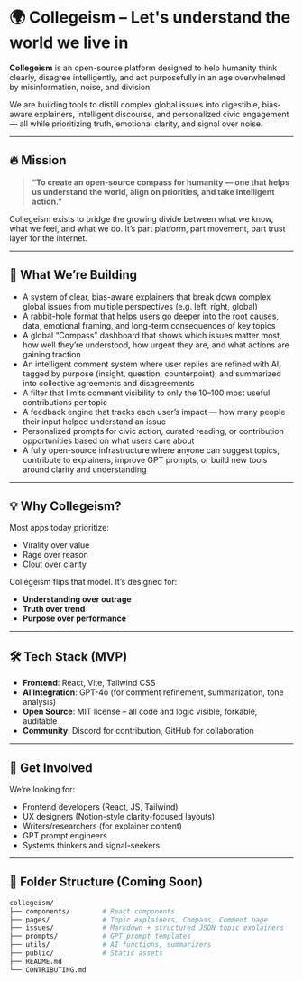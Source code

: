 # 🌍 Collegeism – Let's understand the world we live in

**Collegeism** is an open-source platform designed to help humanity think clearly, disagree intelligently, and act purposefully in an age overwhelmed by misinformation, noise, and division.

We are building tools to distill complex global issues into digestible, bias-aware explainers, intelligent discourse, and personalized civic engagement — all while prioritizing truth, emotional clarity, and signal over noise.

---

## 🔥 Mission

> **“To create an open-source compass for humanity — one that helps us understand the world, align on priorities, and take intelligent action.”**

Collegeism exists to bridge the growing divide between what we know, what we feel, and what we do. It’s part platform, part movement, part trust layer for the internet.

---

## 🧠 What We’re Building

- A system of clear, bias-aware explainers that break down complex global issues from multiple perspectives (e.g. left, right, global)
- A rabbit-hole format that helps users go deeper into the root causes, data, emotional framing, and long-term consequences of key topics
- A global “Compass” dashboard that shows which issues matter most, how well they’re understood, how urgent they are, and what actions are gaining traction
- An intelligent comment system where user replies are refined with AI, tagged by purpose (insight, question, counterpoint), and summarized into collective agreements and disagreements
- A filter that limits comment visibility to only the 10–100 most useful contributions per topic
- A feedback engine that tracks each user’s impact — how many people their input helped understand an issue
- Personalized prompts for civic action, curated reading, or contribution opportunities based on what users care about
- A fully open-source infrastructure where anyone can suggest topics, contribute to explainers, improve GPT prompts, or build new tools around clarity and understanding
---

## 💡 Why Collegeism?

Most apps today prioritize:
- Virality over value
- Rage over reason
- Clout over clarity

Collegeism flips that model. It’s designed for:
- **Understanding over outrage**
- **Truth over trend**
- **Purpose over performance**

---

## 🛠️ Tech Stack (MVP)

- **Frontend**: React, Vite, Tailwind CSS
- **AI Integration**: GPT-4o (for comment refinement, summarization, tone analysis)
- **Open Source**: MIT license – all code and logic visible, forkable, auditable
- **Community**: Discord for contribution, GitHub for collaboration

---

## 🚀 Get Involved

We’re looking for:

- Frontend developers (React, JS, Tailwind)
- UX designers (Notion-style clarity-focused layouts)
- Writers/researchers (for explainer content)
- GPT prompt engineers
- Systems thinkers and signal-seekers



---

## 🧱 Folder Structure (Coming Soon)

```bash
collegeism/
├── components/        # React components
├── pages/             # Topic explainers, Compass, Comment page
├── issues/            # Markdown + structured JSON topic explainers
├── prompts/           # GPT prompt templates
├── utils/             # AI functions, summarizers
├── public/            # Static assets
├── README.md
└── CONTRIBUTING.md
